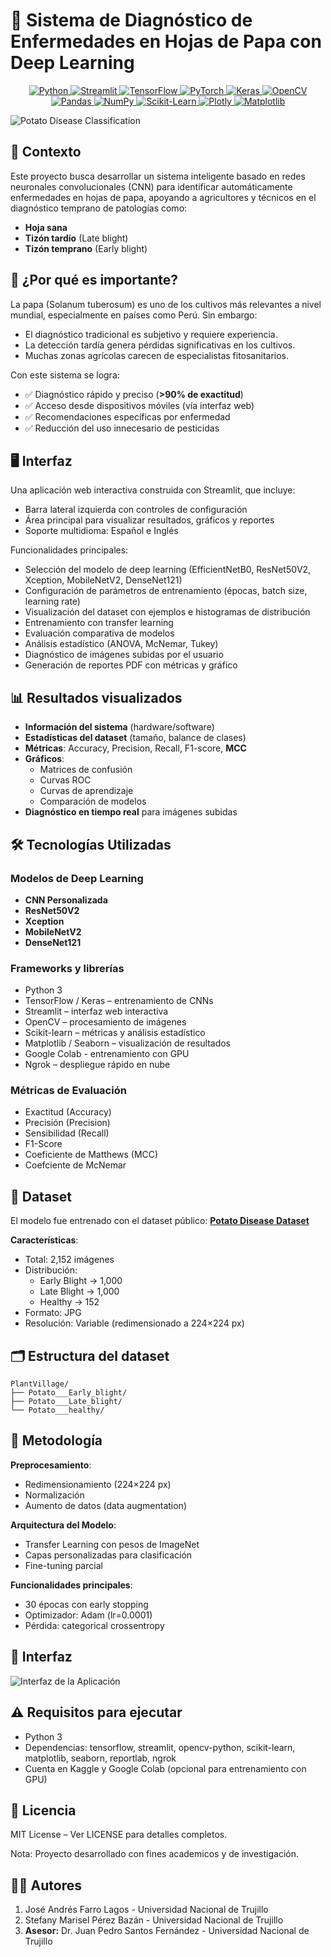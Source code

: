 # 🌱 Sistema de Diagnóstico de Enfermedades en Hojas de Papa con Deep Learning

<p align="center">
  <a href="https://www.python.org/">
    <img src="https://img.shields.io/badge/python-3670A0?style=for-the-badge&logo=python&logoColor=ffdd54" alt="Python"/>
  </a>
  <a href="https://streamlit.io/">
    <img src="https://img.shields.io/badge/streamlit-FF4B4B?style=for-the-badge&logo=streamlit&logoColor=white" alt="Streamlit"/>
  </a>
  <a href="https://www.tensorflow.org/">
    <img src="https://img.shields.io/badge/TensorFlow-FF6F00?style=for-the-badge&logo=tensorflow&logoColor=white" alt="TensorFlow"/>
  </a>
  <a href="https://pytorch.org/">
    <img src="https://img.shields.io/badge/PyTorch-EE4C2C?style=for-the-badge&logo=pytorch&logoColor=white" alt="PyTorch"/>
  </a>
  <a href="https://keras.io/">
    <img src="https://img.shields.io/badge/Keras-D00000?style=for-the-badge&logo=keras&logoColor=white" alt="Keras"/>
  </a>
  <a href="https://opencv.org/">
    <img src="https://img.shields.io/badge/OpenCV-27338e?style=for-the-badge&logo=opencv&logoColor=white" alt="OpenCV"/>
  </a>
  <a href="https://pandas.pydata.org/">
    <img src="https://img.shields.io/badge/pandas-%23150458.svg?style=for-the-badge&logo=pandas&logoColor=white" alt="Pandas"/>
  </a>
  <a href="https://numpy.org/">
    <img src="https://img.shields.io/badge/numpy-%23013243.svg?style=for-the-badge&logo=numpy&logoColor=white" alt="NumPy"/>
  </a>
  <a href="https://scikit-learn.org/">
    <img src="https://img.shields.io/badge/scikit--learn-F7931E?style=for-the-badge&logo=scikit-learn&logoColor=white" alt="Scikit-Learn"/>
  </a>
  <a href="https://plotly.com/">
    <img src="https://img.shields.io/badge/Plotly-3F4F75?style=for-the-badge&logo=plotly&logoColor=white" alt="Plotly"/>
  </a>
  <a href="https://matplotlib.org/">
    <img src="https://img.shields.io/badge/Matplotlib-%23ffffff.svg?style=for-the-badge&logo=matplotlib&logoColor=black" alt="Matplotlib"/>
  </a>
</p>

![Potato Disease Classification](./assets/hojas.png)

## 📌 Contexto

Este proyecto busca desarrollar un sistema inteligente basado en redes neuronales convolucionales (CNN) para identificar automáticamente enfermedades en hojas de papa, apoyando a agricultores y técnicos en el diagnóstico temprano de patologías como:

- **Hoja sana**
- **Tizón tardío** (Late blight)
- **Tizón temprano** (Early blight)

## 🚜 ¿Por qué es importante?

La papa (Solanum tuberosum) es uno de los cultivos más relevantes a nivel mundial, especialmente en países como Perú. Sin embargo:

- El diagnóstico tradicional es subjetivo y requiere experiencia.
- La detección tardía genera pérdidas significativas en los cultivos.
- Muchas zonas agrícolas carecen de especialistas fitosanitarios.

Con este sistema se logra:
- ✅ Diagnóstico rápido y preciso (**>90% de exactitud**)
- ✅ Acceso desde dispositivos móviles (vía interfaz web)
- ✅ Recomendaciones específicas por enfermedad
- ✅ Reducción del uso innecesario de pesticidas

## 🖥️ Interfaz
Una aplicación web interactiva construida con Streamlit, que incluye:
- Barra lateral izquierda con controles de configuración
- Área principal para visualizar resultados, gráficos y reportes
- Soporte multidioma: Español e Inglés

Funcionalidades principales:

- Selección del modelo de deep learning (EfficientNetB0, ResNet50V2, Xception, MobileNetV2, DenseNet121)
- Configuración de parámetros de entrenamiento (épocas, batch size, learning rate)
- Visualización del dataset con ejemplos e histogramas de distribución
- Entrenamiento con transfer learning
- Evaluación comparativa de modelos
- Análisis estadístico (ANOVA, McNemar, Tukey)
- Diagnóstico de imágenes subidas por el usuario
- Generación de reportes PDF con métricas y gráfico

## 📊 Resultados visualizados

- **Información del sistema** (hardware/software)
- **Estadísticas del dataset** (tamaño, balance de clases)
- **Métricas**: Accuracy, Precision, Recall, F1-score, **MCC**
- **Gráficos**:
  - Matrices de confusión
  - Curvas ROC
  - Curvas de aprendizaje
  - Comparación de modelos
- **Diagnóstico en tiempo real** para imágenes subidas

## 🛠️ Tecnologías Utilizadas

### Modelos de Deep Learning

- **CNN Personalizada**
- **ResNet50V2**
- **Xception**
- **MobileNetV2**
- **DenseNet121**

### Frameworks y librerías

- Python 3
- TensorFlow / Keras – entrenamiento de CNNs
- Streamlit – interfaz web interactiva
- OpenCV – procesamiento de imágenes
- Scikit-learn – métricas y análisis estadístico
- Matplotlib / Seaborn – visualización de resultados
- Google Colab - entrenamiento con GPU
- Ngrok – despliegue rápido en nube

### Métricas de Evaluación

- Exactitud (Accuracy)
- Precisión (Precision)
- Sensibilidad (Recall)
- F1-Score
- Coeficiente de Matthews (MCC)
- Coefciente de McNemar

## 📂 Dataset

El modelo fue entrenado con el dataset público: [**Potato Disease Dataset**](https://www.kaggle.com/datasets/faysalmiah1721758/potato-dataset) 

**Características**:

- Total: 2,152 imágenes
- Distribución:
  - Early Blight → 1,000
  - Late Blight → 1,000
  - Healthy → 152
- Formato: JPG
- Resolución: Variable (redimensionado a 224×224 px)

## 🗂️ Estructura del dataset
```
PlantVillage/
├── Potato___Early_blight/
├── Potato___Late_blight/
└── Potato___healthy/
```

## 🔬 Metodología

**Preprocesamiento**:
   - Redimensionamiento (224×224 px)
   - Normalización
   - Aumento de datos (data augmentation)

**Arquitectura del Modelo**:
- Transfer Learning con pesos de ImageNet
- Capas personalizadas para clasificación
- Fine-tuning parcial

**Funcionalidades principales**:
   - 30 épocas con early stopping
   - Optimizador: Adam (lr=0.0001)
   - Pérdida: categorical crossentropy
  
## 🎯 Interfaz
![Interfaz de la Aplicación](./assets/inicio.jpg)

## ⚠️ Requisitos para ejecutar

- Python 3
- Dependencias: tensorflow, streamlit, opencv-python, scikit-learn, matplotlib, seaborn, reportlab, ngrok
- Cuenta en Kaggle y Google Colab (opcional para entrenamiento con GPU)

## 📜 Licencia
MIT License – Ver LICENSE para detalles completos.

Nota: Proyecto desarrollado con fines academicos y de investigación.

## 👩‍💻 Autores

1. José Andrés Farro Lagos - Universidad Nacional de Trujillo
2. Stefany Marisel Pérez Bazán - Universidad Nacional de Trujillo
3.   **Asesor:** Dr. Juan Pedro Santos Fernández - Universidad Nacional de Trujillo

